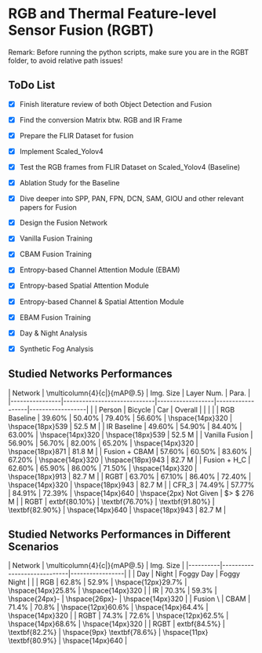 # RGB and Thermal Feature-level Sensor Fusion (RGBT)
Remark: Before running the python scripts, make sure you are in the RGBT folder, to avoid relative path issues!
## ToDo List

- [x] Finish literature review of both Object Detection and Fusion 
- [x] Find the conversion Matrix btw. RGB and IR Frame
- [x] Prepare the FLIR Dataset for fusion
- [x] Implement Scaled_Yolov4
- [x] Test the RGB frames from FLIR Dataset on Scaled_Yolov4 (Baseline)
- [x] Ablation Study for the Baseline
- [x] Dive deeper into SPP, PAN, FPN, DCN, SAM, GIOU and other relevant papers for Fusion
- [x] Design the Fusion Network
- [x] Vanilla Fusion Training
- [x] CBAM Fusion Training
- [x] Entropy-based Channel Attention Module (EBAM)
- [x] Entropy-based Spatial Attention Module
- [x] Entropy-based Channel & Spatial Attention Module
- [x] EBAM Fusion Training
- [x] Day & Night Analysis
- [x] Synthetic Fog Analysis


## Studied Networks Performances
| Network        | \multicolumn{4}{c|}{mAP@.5} | Img. Size        | Layer Num.       | Para.            |
|----------------|-----------------------------|------------------|------------------|------------------|
|                | Person                      | Bicycle          | Car              | Overall          |                  |                        |            |
| RGB Baseline   | 39.60\%                     | 50.40\%          | 79.40\%          | 56.60\%          | \hspace{14px}320 | \hspace{18px}539       | 52.5 M     |
| IR Baseline    | 49.60\%                     | 54.90\%          | 84.40\%          | 63.00\%          | \hspace{14px}320 | \hspace{18px}539       | 52.5 M     |
| Vanilla Fusion | 56.90\%                     | 56.70\%          | 82.00\%          | 65.20\%          | \hspace{14px}320 | \hspace{18px}871       | 81.8 M     |
| Fusion + CBAM  | 57.60\%                     | 60.50\%          | 83.60\%          | 67.20\%          | \hspace{14px}320 | \hspace{18px}943       | 82.7 M     |
| Fusion + H\_C  | 62.60\%                     | 65.90\%          | 86.00\%          | 71.50\%          | \hspace{14px}320 | \hspace{18px}913       | 82.7 M     |
| RGBT           | 63.70\%                     | 67.10\%          | 86.40\%          | 72.40\%          | \hspace{14px}320 | \hspace{18px}943       | 82.7 M     |
| CFR\_3         | 74.49\%                     | 57.77\%          | 84.91\%          | 72.39\%          | \hspace{14px}640 | \hspace{2px} Not Given | $> $ 276 M |
| RGBT           | extbf{80.10\%}              | \textbf{76.70\%} | \textbf{91.80\%} | \textbf{82.90\%} | \hspace{14px}640 | \hspace{18px}943       | 82.7 M     |


## Studied Networks Performances in Different Scenarios
| Network  | \multicolumn{4}{c|}{mAP@.5} | Img. Size       |
|----------|-----------------------------|-----------------|
|          | Day                         | Night           | Foggy Day                    | Foggy Night                   |                     |
| RGB      | 62.8\%                      | 52.9\%          | \hspace{12px}29.7\%          | \hspace{14px}25.8\%           | \hspace{14px}320    |
| IR       | 70.3\%                      | 59.3\%          | \hspace{24px}-               | \hspace{26px}-                | \hspace{14px}320    |
| Fusion \ | CBAM                        | 71.4\%          | 70.8\%                       | \hspace{12px}60.6\%           | \hspace{14px}64.4\% | \hspace{14px}320 |
| RGBT     | 74.3\%                      | 72.6\%          | \hspace{12px}62.5\%          | \hspace{14px}68.6\%           | \hspace{14px}320    |
| RGBT     | extbf{84.5\%}               | \textbf{82.2\%} | \hspace{9px} \textbf{78.6\%} | \hspace{11px} \textbf{80.9\%} | \hspace{14px}640    |

